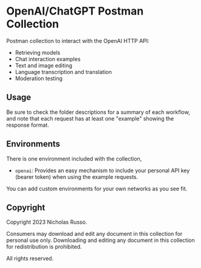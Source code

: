 # OpenAI/ChatGPT Postman Collection
Postman collection to interact with the OpenAI HTTP API:
  * Retrieving models
  * Chat interaction examples
  * Text and image editing
  * Language transcription and translation
  * Moderation testing

## Usage
Be sure to check the folder descriptions for a summary of each workflow,
and note that each request has at least one "example" showing the response
format.

## Environments
There is one environment included with the collection,
  * `openai`: Provides an easy mechanism to include your personal
    API key (bearer token) when using the example requests.

You can add custom environments for your own networks as you see fit.

## Copyright
Copyright 2023 Nicholas Russo.

Consumers may download and edit any document in this collection for personal
use only. Downloading and editing any document in this collection for
redistribution is prohibited.

All rights reserved.
